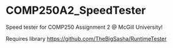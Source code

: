 # COMP250A2_SpeedTester

Speed tester for COMP250 Assignment 2 @ McGill University!

Requires library https://github.com/TheBigSasha/RuntimeTester
